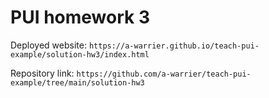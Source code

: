 # PUI homework 3

Deployed website: `https://a-warrier.github.io/teach-pui-example/solution-hw3/index.html`

Repository link: `https://github.com/a-warrier/teach-pui-example/tree/main/solution-hw3`
